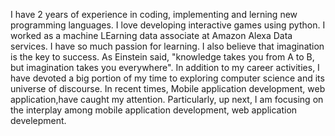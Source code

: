 I have 2 years of experience in coding, implementing and lerning new programming languages. I love developing interactive games using python.
I worked as a machine LEarning data associate at Amazon Alexa Data services.
I have so much passion for learning. I also believe that imagination is the key to success. As Einstein said, "knowledge takes you from A to B, but imagination takes you everywhere". In addition to my career activities, I have devoted a big portion of my time to exploring computer science and its universe of discourse. In recent times, Mobile application development, web application,have caught my attention. Particularly, up next, I am focusing on the interplay among mobile application development, web application develepment.
